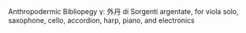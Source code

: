 Anthropodermic Bibliopegy γ: 外丹 di Sorgenti argentate, for viola solo, saxophone, cello, accordion, harp, piano, and electronics
